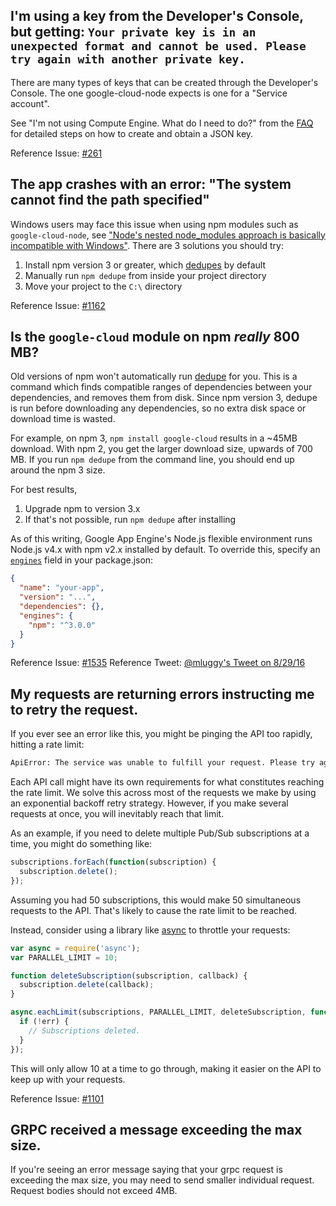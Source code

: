 ## I'm using a key from the Developer's Console, but getting: `Your private key is in an unexpected format and cannot be used. Please try again with another private key.`

There are many types of keys that can be created through the Developer's Console. The one google-cloud-node expects is one for a "Service account".

See "I'm not using Compute Engine. What do I need to do?" from the [FAQ](https://googlecloudplatform.github.io/google-cloud-node/#/faq) for detailed steps on how to create and obtain a JSON key.

Reference Issue: [#261](https://github.com/GoogleCloudPlatform/google-cloud-node/issues/261)


## The app crashes with an error: "The system cannot find the path specified"

Windows users may face this issue when using npm modules such as `google-cloud-node`, see ["Node's nested node_modules approach is basically incompatible with Windows"](https://github.com/nodejs/node-v0.x-archive/issues/6960#issuecomment-46704998). There are 3 solutions you should try:

  1. Install npm version 3 or greater, which [dedupes](https://docs.npmjs.com/cli/dedupe) by default
  1. Manually run `npm dedupe` from inside your project directory
  1. Move your project to the `C:\` directory

Reference Issue: [#1162](https://github.com/GoogleCloudPlatform/google-cloud-node/issues/1162)


## Is the `google-cloud` module on npm *really* 800 MB?

Old versions of npm won't automatically run [dedupe](https://docs.npmjs.com/cli/dedupe) for you. This is a command which finds compatible ranges of dependencies between your dependencies, and removes them from disk. Since npm version 3, dedupe is run before downloading any dependencies, so no extra disk space or download time is wasted.

For example, on npm 3, `npm install google-cloud` results in a ~45MB download. With npm 2, you get the larger download size, upwards of 700 MB. If you run `npm dedupe` from the command line, you should end up around the npm 3 size.

For best results,

  1. Upgrade npm to version 3.x
  1. If that's not possible, run `npm dedupe` after installing

As of this writing, Google App Engine's Node.js flexible environment runs Node.js v4.x with npm v2.x installed by default. To override this, specify an [`engines`](https://docs.npmjs.com/files/package.json#engines) field in your package.json:

```json
{
  "name": "your-app",
  "version": "...",
  "dependencies": {},
  "engines": {
    "npm": "^3.0.0"
  }
}
```

Reference Issue: [#1535](https://github.com/GoogleCloudPlatform/google-cloud-node/issues/1535)
Reference Tweet: [@mluggy's Tweet on 8/29/16](https://twitter.com/mluggy/status/770221258533380096)


## My requests are returning errors instructing me to retry the request.

If you ever see an error like this, you might be pinging the API too rapidly, hitting a rate limit:

```sh
ApiError: The service was unable to fulfill your request. Please try again.
```

Each API call might have its own requirements for what constitutes reaching the rate limit. We solve this across most of the requests we make by using an exponential backoff retry strategy. However, if you make several requests at once, you will inevitably reach that limit.

As an example, if you need to delete multiple Pub/Sub subscriptions at a time, you might do something like:

```js
subscriptions.forEach(function(subscription) {
  subscription.delete();
});
```

Assuming you had 50 subscriptions, this would make 50 simultaneous requests to the API. That's likely to cause the rate limit to be reached.

Instead, consider using a library like [async](http://gitnpm.com/async) to throttle your requests:

```js
var async = require('async');
var PARALLEL_LIMIT = 10;

function deleteSubscription(subscription, callback) {
  subscription.delete(callback);
}

async.eachLimit(subscriptions, PARALLEL_LIMIT, deleteSubscription, function(err) {
  if (!err) {
    // Subscriptions deleted.
  }
});
```

This will only allow 10 at a time to go through, making it easier on the API to keep up with your requests.

Reference Issue: [#1101](https://github.com/GoogleCloudPlatform/google-cloud-node/issues/1101)

## GRPC received a message exceeding the max size.

If you're seeing an error message saying that your grpc request is exceeding the max size, you may need to send smaller individual request. Request bodies should not exceed 4MB.
